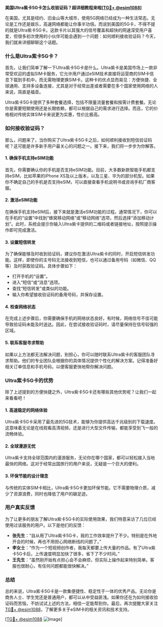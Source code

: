**美国Ultra紫卡5G卡怎么收验证码？超详细教程来啦[[TG💪+ @esim1088](https://t.me/s/esim1088)]**

在美国，尤其是纽约、旧金山等大城市，使用5G网络已经成为一种生活常态。无论是工作还是娱乐，高速网络都能让你事半功倍。而说到美国的5G卡，不得不提的就是Ultra紫卡5G卡。这款卡片以其强大的信号覆盖和超快的网速深受用户喜爱，但很多初次使用的小伙伴可能会遇到一个问题：如何顺利接收验证码？今天，我们就来详细聊聊这个话题。

### 什么是Ultra紫卡5G卡？

首先，让我们简单了解一下Ultra紫卡5G卡是什么。Ultra紫卡是美国市场上一款非常受欢迎的虚拟SIM卡服务，它允许用户通过eSIM技术直接将运营商的SIM卡信息下载到手机中，而无需物理更换SIM卡。这种卡的优点显而易见：方便快捷、全球通用、支持多设备连接，尤其是对于经常出差或者需要在多个国家使用网络的人来说，简直是福音。

Ultra紫卡5G卡提供了多种套餐选择，包括不限量流量套餐和按需计费套餐。无论你是需要短期使用还是长期依赖，都可以根据自己的需求进行选择。而且，它的价格相对传统实体SIM卡来说更为实惠，性价比极高。

### 如何接收验证码？

那么，问题来了，当你购买了Ultra紫卡5G卡之后，如何顺利接收到短信验证码呢？这可能是许多新手用户最关心的问题之一。接下来，我们将一步步为你解答。

#### 1. 确保手机支持eSIM功能

首先，你需要确认你的手机是否支持eSIM功能。目前，大多数新款智能手机都支持eSIM，比如苹果的iPhone XS及以上版本，以及三星、华为的部分机型。如果你不确定自己的手机是否支持eSIM，可以直接查看手机说明书或咨询手机厂商客服。

#### 2. 激活eSIM功能

在确保手机支持eSIM后，接下来就是激活eSIM功能的过程。通常情况下，你可以在手机的“设置”中找到“蜂窝移动网络”或“移动网络”选项，然后选择“添加移动计划”。此时，系统会提示你输入Ultra紫卡提供的二维码或者链接地址，按照提示操作即可完成激活。

#### 3. 设置短信转发

为了确保能够及时收到验证码，建议你在激活Ultra紫卡的同时，开启短信转发功能。这样，即使你的主号码无法接收到短信，也可以通过备用号码（如微信、QQ等）及时获取验证码。具体步骤如下：

- 打开手机的“设置”。
- 进入“短信”或“消息”选项。
- 查找“短信转发”或类似的功能。
- 输入你希望接收验证码的备用号码，并保存设置。

#### 4. 检查网络状态

在完成上述步骤后，你需要确保手机的网络状态良好。有时候，网络信号不佳可能导致验证码未能及时送达。因此，在尝试接收验证码时，请尽量保持在信号较强的区域。

#### 5. 联系客服寻求帮助

如果以上方法都无法解决问题，别担心，你可以随时联系Ultra紫卡的客服团队寻求帮助。他们的专业团队会根据你的具体情况提供个性化的解决方案。记得准备好相关订单信息和手机号码，以便客服更快地帮你解决问题。

### Ultra紫卡5G卡的优势

除了上述提到的方便快捷之外，Ultra紫卡5G卡还有哪些其他优势呢？让我们一起来看看吧！

#### 1. 高速稳定的网络体验

Ultra紫卡5G卡采用了最先进的5G技术，能够为你提供高达千兆级别的下载速度。这意味着无论是在线观看高清视频，还是进行大型文件传输，都能享受到飞一般的流畅体验。

#### 2. 全球漫游无忧

Ultra紫卡支持全球范围内的漫游服务，无论你在哪个国家，都可以轻松接入当地最快的网络。这对于经常出国旅行的用户来说，无疑是一个巨大的便利。

#### 3. 环保节能的设计理念

与传统的实体SIM卡相比，Ultra紫卡5G卡更加环保节能。它不需要物理介质，减少了资源浪费，同时也降低了用户的碳足迹。

### 用户真实反馈

为了让更多的朋友了解Ultra紫卡5G卡的实际使用效果，我们特意采访了几位已经使用过该服务的用户。以下是他们的反馈：

- **张先生**：“自从用了Ultra紫卡5G卡，我的工作效率提升了不少。特别是在外地开会的时候，再也不用担心网络断线的问题了。”
- **李女士**：“作为一个短视频创作者，我每天都要上传大量的作品。有了Ultra紫卡5G卡后，上传速度明显加快了很多，省下了不少时间。”
- **王先生**：“虽然刚开始有点担心会不会麻烦，但实际上操作起来特别简单。客服也很耐心，有任何问题都能很快解决。”

### 总结

总的来说，Ultra紫卡5G卡是一款集便捷性、稳定性于一体的优秀产品。无论你是商务人士、学生党还是普通用户，都可以从中受益匪浅。如果你还在为如何接收验证码而苦恼，不妨试试上述的方法，相信一定能帮到你。最后，再次提醒大家关注[TG💪+ @esim1088](https://t.me/s/esim1088)，了解更多关于eSIM卡的相关资讯和技术支持。

[[TG💪+ @esim1088](https://t.me/s/esim1088) ![Image](https://i.postimg.cc/4NQfJmqS/Snipaste-2025-05-13-00-14-12.png)]